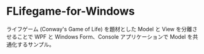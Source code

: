 # FLifegame-for-Windows

ライフゲーム (Conway's Game of Life) を題材とした Model と View を分離させることで WPF と Windows Form、Console アプリケーションで Model を共通化するサンプル。
